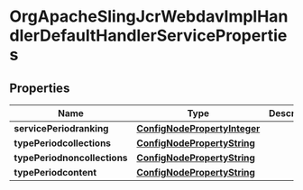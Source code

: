
# OrgApacheSlingJcrWebdavImplHandlerDefaultHandlerServiceProperties

## Properties
Name | Type | Description | Notes
------------ | ------------- | ------------- | -------------
**servicePeriodranking** | [**ConfigNodePropertyInteger**](ConfigNodePropertyInteger.md) |  |  [optional]
**typePeriodcollections** | [**ConfigNodePropertyString**](ConfigNodePropertyString.md) |  |  [optional]
**typePeriodnoncollections** | [**ConfigNodePropertyString**](ConfigNodePropertyString.md) |  |  [optional]
**typePeriodcontent** | [**ConfigNodePropertyString**](ConfigNodePropertyString.md) |  |  [optional]



